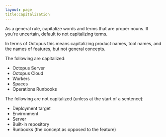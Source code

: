 ```yaml
---
layout: page
title:Capitalization
---
```


As a general rule, capitalize words and terms that are proper nouns. If you're uncertain, default to not capitalizing terms.

In terms of Octopus this means capitalizing product names, tool names, and the names of features, but not general concepts.

The following are capitalized:

- Octopus Server
- Octopus Cloud
- Workers
- Spaces
- Operations Runbooks

The following are not capitalized (unless at the start of a sentence):

- Deployment target
- Environment 
- Server
- Built-in repository
- Runbooks (the concept as opposed to the feature)
